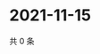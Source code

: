 # 2021-11-15

共 0 条

<!-- BEGIN WEIBO -->
<!-- 最后更新时间 Mon Nov 15 2021 05:11:49 GMT+0800 (China Standard Time) -->

<!-- END WEIBO -->
